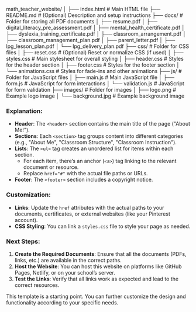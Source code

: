 math_teacher_website/
│
├── index.html                # Main HTML file
├── README.md                 # (Optional) Description and setup instructions
├── docs/                     # Folder for storing all PDF documents
│   ├── resume.pdf
│   ├── digital_literacy_pre_assessment.pdf
│   ├── mental_health_certificate.pdf
│   ├── dyslexia_training_certificate.pdf
│   ├── classroom_arrangement.pdf
│   ├── classroom_management_plan.pdf
│   ├── parent_letter.pdf
│   ├── lpg_lesson_plan.pdf
│   └── lpg_delivery_plan.pdf
├── css/                      # Folder for CSS files
│   ├── reset.css             # (Optional) Reset or normalize CSS (if used)
│   ├── styles.css            # Main stylesheet for overall styling
│   ├── header.css            # Styles for the header section
│   ├── footer.css            # Styles for the footer section
│   └── animations.css        # Styles for fade-ins and other animations
├── js/                       # Folder for JavaScript files
│   ├── main.js               # Main JavaScript file
│   ├── form.js               # JavaScript for form interactions
│   └── validation.js         # JavaScript for form validation
├── images/                   # Folder for images
│   ├── logo.png              # Example logo image
│   └── background.jpg        # Example background image



### Explanation:

- **Header**: The `<header>` section contains the main title of the page ("About Me!").
- **Sections**: Each `<section>` tag groups content into different categories (e.g., "About Me", "Classroom Structure", "Classroom Instruction").
- **Lists**: The `<ul>` tag creates an unordered list for items within each section.
  - For each item, there’s an anchor (`<a>`) tag linking to the relevant document or resource.
  - Replace `href="#"` with the actual file paths or URLs.
- **Footer**: The `<footer>` section includes a copyright notice.

### Customization:

- **Links**: Update the `href` attributes with the actual paths to your documents, certificates, or external websites (like your Pinterest account).
- **CSS Styling**: You can link a `styles.css` file to style your page as needed.

### Next Steps:

1. **Create the Required Documents**: Ensure that all the documents (PDFs, links, etc.) are available in the correct paths.
2. **Host the Website**: You can host this website on platforms like GitHub Pages, Netlify, or on your school’s server.
3. **Test the Links**: Verify that all links work as expected and lead to the correct resources.

This template is a starting point. You can further customize the design and functionality according to your specific needs.